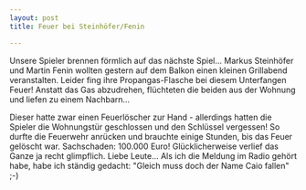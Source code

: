 ```yaml
---
layout: post
title: Feuer bei Steinhöfer/Fenin

---
```


Unsere Spieler brennen förmlich auf das nächste Spiel... Markus Steinhöfer und Martin Fenin wollten gestern auf dem Balkon einen kleinen Grillabend veranstalten. Leider fing ihre Propangas-Flasche bei diesem Unterfangen Feuer! Anstatt das Gas abzudrehen, flüchteten die beiden aus der Wohnung und liefen zu einem Nachbarn...

Dieser hatte zwar einen Feuerlöscher zur Hand - allerdings hatten die Spieler die Wohnungstür geschlossen und den Schlüssel vergessen! So durfte die Feuerwehr anrücken und brauchte einige Stunden, bis das Feuer gelöscht war. Sachschaden: 100.000 Euro! Glücklicherweise verlief das Ganze ja recht glimpflich. Liebe Leute... Als ich die Meldung im Radio gehört habe, habe ich ständig gedacht: "Gleich muss doch der Name Caio fallen" ;-)
